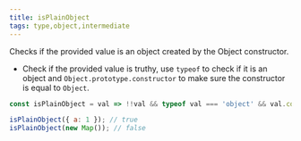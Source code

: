 ```yaml
---
title: isPlainObject
tags: type,object,intermediate
---
```


Checks if the provided value is an object created by the Object constructor.

- Check if the provided value is truthy, use `typeof` to check if it is an object and `Object.prototype.constructor` to make sure the constructor is equal to `Object`.

```js
const isPlainObject = val => !!val && typeof val === 'object' && val.constructor === Object;
```

```js
isPlainObject({ a: 1 }); // true
isPlainObject(new Map()); // false
```
